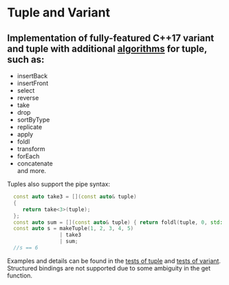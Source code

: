 # Tuple and Variant
## Implementation of fully-featured C++17 variant and tuple with additional [algorithms](https://github.com/IDragnev/Tuple/blob/master/Tuple/TupleAlgorithms.h) for tuple, such as:  
 - insertBack  
 - insertFront 
 - select
 - reverse  
 - take  
 - drop  
 - sortByType   
 - replicate  
 - apply
 - foldl
 - transform
 - forEach  
 - concatenate  
and more.  

Tuples also support the pipe syntax:
```C++
  const auto take3 = [](const auto& tuple) 
  { 
     return take<3>(tuple); 
  };
  const auto sum = [](const auto& tuple) { return foldl(tuple, 0, std::plus{}); };
  const auto s = makeTuple(1, 2, 3, 4, 5)
                 | take3
                 | sum;
  //s == 6
```
Examples and details can be found in the [tests of tuple](https://github.com/IDragnev/Tuple-and-Variant/blob/master/Tuple/test/tupleTests.cpp) and [tests of variant](https://github.com/IDragnev/Tuple-and-Variant/blob/master/Variant/variantTests.cpp).    
Structured bindings are not supported due to some ambiguity in the get function.

